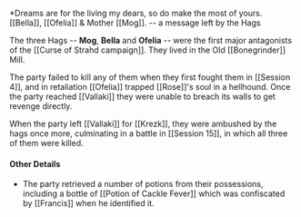*Dreams are for the living my dears, so do make the most of yours.
[[Bella]], [[Ofelia]] & Mother [[Mog]].
-- a message left by the Hags


The three Hags -- **Mog**, **Bella** and **Ofelia** -- were the first major antagonists of the [[Curse of Strahd campaign]]. They lived in the Old [[Bonegrinder]] Mill.

The party failed to kill any of them when they first fought them in [[Session 4]], and in retaliation [[Ofelia]] trapped [[Rose]]'s soul in a hellhound. Once the party reached [[Vallaki]] they were unable to breach its walls to get revenge directly. 

When the party left [[Vallaki]] for [[Krezk]], they were ambushed by the hags once more, culminating in a battle in [[Session 15]], in which all three of them were killed.

#### Other Details
- The party retrieved a number of potions from their possessions, including a bottle of [[Potion of Cackle Fever]] which was confiscated by [[Francis]] when he identified it.